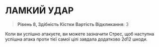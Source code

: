 ﻿# ЛАМКИЙ УДАР

> **Рівень 8, Здібність Кістки**
> **Вартість Відкликання:** 3

Коли ви успішно атакуєте, ви можете зазначити Стрес, щоб наступна успішна атака проти тієї самої цілі завдала додатково 2d12 шкоди.